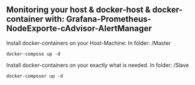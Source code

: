 <h2>Monitoring your host & docker-host & docker-container with: Grafana-Prometheus-NodeExporte-cAdvisor-AlertManager</h2>
<p>Install docker-containers on your Host-Machine: In folder: /Master</p>
<code>docker-compose up -d</code>
<p>Install docker-containers on your exactly what is needed. In folder: /Slave<p>
<code>docker-composer up -d </code>
